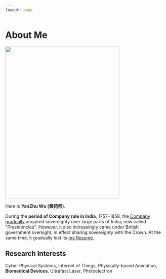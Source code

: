 ```yaml
---
layout: page
---
```


# About Me

<img src="https://cerulean0242.github.io/wuyanzhu.jpg" class="floatpic" width="360" height="480">

Here is **YanZhu Wu (黄药师)**.


During the **period of Company rule in India**, 1757–1858, the [Company gradually](https://en.wikipedia.org/wiki/Presidencies_and_provinces_of_British_India) acquired sovereignty over large parts of India, now called "Presidencies". However, it also increasingly came under British government oversight, in effect sharing sovereignty with the Crown. At the same time, it gradually lost its [my Resume](https://cerulean0242.github.io/file/Resume-wuyanzhu.pdf)..


## Research Interests

Cyber Physical Systems, Internet of Things, Physically-based Animation, **Biomedical Devices**, Ultrafast Laser, Photoelectron

<br>

<br>

<br>

<br>

